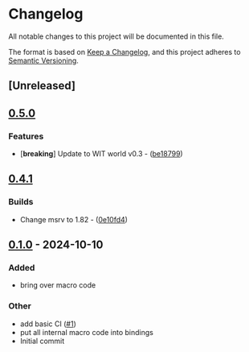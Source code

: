 # Changelog

All notable changes to this project will be documented in this file.

The format is based on [Keep a Changelog](https://keepachangelog.com/en/1.0.0/),
and this project adheres to [Semantic Versioning](https://semver.org/spec/v2.0.0.html).

## [Unreleased]

## [0.5.0](https://github.com/Aleph-Alpha/pharia-kernel-sdk-rs/compare/pharia-skill-macros-v0.4.2...pharia-skill-macros-v0.5.0)

### Features

- [**breaking**] Update to WIT world v0.3 - ([be18799](https://github.com/Aleph-Alpha/pharia-kernel-sdk-rs/commit/be18799b6d4f63cc9fc4e11180f70626b472e2be))


## [0.4.1](https://github.com/Aleph-Alpha/pharia-kernel-sdk-rs/compare/pharia-skill-macros-v0.4.0...pharia-skill-macros-v0.4.1)

### Builds

- Change msrv to 1.82 - ([0e10fd4](https://github.com/Aleph-Alpha/pharia-kernel-sdk-rs/commit/0e10fd4cd277f1894b4c827e0aed8cd21919a4ac))


## [0.1.0](https://github.com/Aleph-Alpha/pharia-kernel-sdk-rs/releases/tag/pharia-skill-macros-v0.1.0) - 2024-10-10

### Added

- bring over macro code

### Other

- add basic CI ([#1](https://github.com/Aleph-Alpha/pharia-kernel-sdk-rs/pull/1))
- put all internal macro code into bindings
- Initial commit
